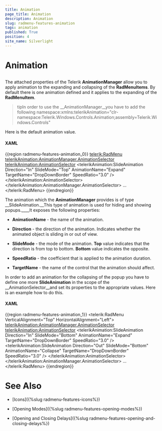 ```yaml
---
title: Animation
page_title: Animation
description: Animation
slug: radmenu-features-animation
tags: animation
published: True
position: 4
site_name: Silverlight
---
```


# Animation



## 

The attached properties of the Telerik __AnimationManager__ allow you to apply animation to the expanding and collapsing of the __RadMenuItems__. By default there is one animation defined and it applies to the expanding of the __RadMenuItem__.
        

>tipIn order to use the __AnimationManager__you have to add the following namespace:xmlns:telerikAnimation="clr-namespace:Telerik.Windows.Controls.Animation;assembly=Telerik.Windows.Controls" 

Here is the default animation value.

#### __XAML__

{{region radmenu-features-animation_0}}
	<telerik:RadMenu>
	    <telerikAnimation:AnimationManager.AnimationSelector>
	        <telerikAnimation:AnimationSelector>
	            <telerikAnimation:SlideAnimation Direction="In"
	                                             SlideMode="Top"
	                                             AnimationName="Expand"
	                                             TargetName="DropDownBorder"
	                                             SpeedRatio="3.0" />
	        </telerikAnimation:AnimationSelector>
	    </telerikAnimation:AnimationManager.AnimationSelector>
	    ...
	</telerik:RadMenu>
	{{endregion}}



The animation which the __AnimationManager__ provides is of type __SlideAnimation.__This type of animation is used for hiding and showing popups.____It exposes the following properties:
        

* __AnimationName__ - the name of the animation.
          

* __Direction__ - the direction of the animation. Indicates whether the animated object is sliding in or out of view.
          

* __SlideMode__ - the mode of the animation. __Top__ value indicates that the direction is from top to bottom. __Bottom__ value indicates the opposite.
          

* __SpeedRatio__ - the coefficient that is applied to the animation duration.
          

* __TargetName__ - the name of the control that the animation should affect.
          

In order to add an animation for the collapsing of the popup you have to define one more __SlideAnimation__ in the scope of the __AnimationSelector__and set its properties to the appropriate values. Here is an example how to do this.
        

#### __XAML__

{{region radmenu-features-animation_1}}
	<telerik:RadMenu VerticalAlignment="Top"
	                           HorizontalAlignment="Left">
	    <telerikAnimation:AnimationManager.AnimationSelector>
	        <telerikAnimation:AnimationSelector>
	            <telerikAnimation:SlideAnimation Direction="In"
	                                             SlideMode="Bottom"
	                                             AnimationName="Expand"
	                                             TargetName="DropDownBorder"
	                                             SpeedRatio="3.0" />
	            <telerikAnimation:SlideAnimation Direction="Out"
	                                             SlideMode="Bottom"
	                                             AnimationName="Collapse"
	                                             TargetName="DropDownBorder"
	                                             SpeedRatio="3.0" />
	        </telerikAnimation:AnimationSelector>
	    </telerikAnimation:AnimationManager.AnimationSelector>
	    ...
	</telerik:RadMenu>
	{{endregion}}



# See Also

 * [Icons]({%slug radmenu-features-icons%})

 * [Opening Modes]({%slug radmenu-features-opening-modes%})

 * [Opening and Closing Delays]({%slug radmenu-features-opening-and-closing-delays%})
